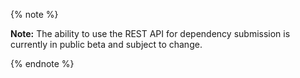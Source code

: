 {% note %}

**Note:** The ability to use the REST API for dependency submission is currently in public beta and subject to change.

{% endnote %}
